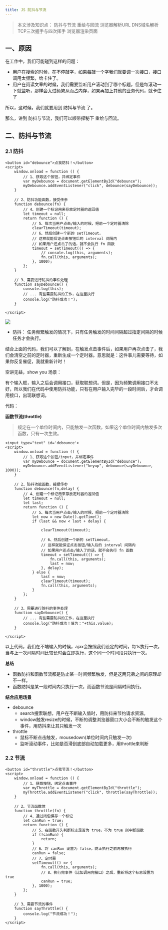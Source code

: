 ```yaml
---
title: JS 防抖与节流
---
```


>本文涉及知识点：
>防抖与节流
>重绘与回流
>浏览器解析URL
>DNS域名解析
>TCP三次握手与四次挥手
>浏览器渲染页面

## 一、原因

在工作中，我们可能碰到这样的问题：
* 用户在搜索的时候，在不停敲字，如果每敲一个字我们就要调一次接口，接口调用太频繁，给卡住了。
* 用户在阅读文章的时候，我们需要监听用户滚动到了哪个标题，但是每滚动一下就监听，那样会太过频繁从而占内存，如果再加上其他的业务代码，就卡住了

所以，这时候，我们就要用到 防抖与节流 了。

那么，讲到 防抖与节流，我们可以顺带探秘下 重绘与回流。

## 二、防抖与节流

### 2.1 防抖

```html?linenums
<button id="debounce">点我防抖！</button>
<script>
	window.onload = function () {
		// 1、获取这个按钮，并绑定事件
		var myDebounce = document.getElementById("debounce");
		myDebounce.addEventListener("click", debounce(sayDebounce));
	}

	// 2、防抖功能函数，接受传参
	function debounce(fn) {
		// 4、创建一个标记用来存放定时器的返回值
		let timeout = null;
		return function () {
			// 5、每次当用户点击/输入的时候，把前一个定时器清除
			clearTimeout(timeout);
			// 6、然后创建一个新的 setTimeout，
			// 这样就能保证点击按钮后的 interval 间隔内
			// 如果用户还点击了的话，就不会执行 fn 函数
			timeout = setTimeout(() => {
				// console.log(this, arguments);
				fn.call(this, arguments);
			}, 1000);
		};
	}

	// 3、需要进行防抖的事件处理
	function sayDebounce() {
		console.log(this);
		// ... 有些需要防抖的工作，在这里执行
		console.log("防抖成功！");
	}

</script>
```

![](https://user-gold-cdn.xitu.io/2019/3/12/169721dc213d832b?imageslim)


* 防抖： 任务频繁触发的情况下，只有任务触发的时间间隔超过指定间隔的时候任务才会执行。

结合上面的代码，我们可以了解到，在触发点击事件后，如果用户再次点击了，我们会清空之前的定时器，重新生成一个定时器。意思就是：这件事儿需要等待，如果你反复催促，我就重新计时！

空讲无益，show you 场景：

有个输入框，输入之后会调用接口，获取联想词。但是，因为频繁调用接口不太好，所以我们在代码中使用防抖功能，只有在用户输入完毕的一段时间后，才会调用接口，出现联想词。

代码：

**函数节流(throttle)**
>规定在一个单位时间内，只能触发一次函数。如果这个单位时间内触发多次函数，只有一次生效。

```html?linenums
<input type="text" id='debounce'>
<script>
	window.onload = function () {
		// 1、获取这个按钮/input，并绑定事件
		var myDebounce = document.getElementById("debounce");
		myDebounce.addEventListener("keyup", debounce(sayDebounce, 1000));
	}

	// 2、防抖功能函数，接受传参
	function debounce(fn,delay) {
		// 4、创建一个标记用来存放定时器的返回值
		let timeout = null;
		let last;
		return function () {
			// 5、每次当用户点击/输入的时候，把前一个定时器清除
			let now = new Date().getTime();
			if (last && now < last + delay) {

				clearTimeout(timeout);

				// 6、然后创建一个新的 setTimeout，
				// 这样就能保证点击按钮/输入后的 interval 间隔内
				// 如果用户还点击/输入了的话，就不会执行 fn 函数
				timeout = setTimeout(() => {
					fn.call(this, arguments);
					last = now;
				}, delay);
			} else {
				last = now;
				clearTimeout(timeout);
				fn.call(this, arguments);
			}
		};
	}

	// 3、需要进行防抖的事件处理
	function sayDebounce() {
		// ... 有些需要防抖的工作，在这里执行
		console.log("防抖成功！值为："+this.value);
	}

</script>
```

以上代码，我们在不端输入的时候，ajax会按照我们设定的时间，每1s执行一次，当与上一次间隔时间比较长时会立即执行，这个同一个时间段只执行一次。

**总结**

* 函数防抖和函数节流都是防止某一时间频繁触发，但是这两兄弟之间的原理却不一样。
* 函数防抖是某一段时间内只执行一次，而函数节流是间隔时间执行。

**结合应用场景**

* debounce
    * search搜索联想，用户在不断输入值时，用防抖来节约请求资源。
    * window触发resize的时候，不断的调整浏览器窗口大小会不断的触发这个事件，用防抖来让其只触发一次
* throttle
    *  鼠标不断点击触发，mousedown(单位时间内只触发一次)
    *  监听滚动事件，比如是否滑到底部自动加载更多，用throttle来判断

### 2.2 节流

```html?linenums
<button id="throttle">点我节流！</button>
<script>
	window.onload = function () {
		// 1、获取按钮，绑定点击事件
		var myThrottle = document.getElementById("throttle");
		myThrottle.addEventListener("click", throttle(sayThrottle));
	}

	// 2、节流函数体
	function throttle(fn) {
		// 4、通过闭包保存一个标记
		let canRun = true;
		return function () {
			// 5、在函数开头判断标志是否为 true，不为 true 则中断函数
			if (!canRun) {
				return;
			}
			// 6、将 canRun 设置为 false，防止执行之前再被执行
			canRun = false;
			// 7、定时器
			setTimeout(() => {
				fn.call(this, arguments);
				// 8、执行完事件（比如调用完接口）之后，重新将这个标志设置为 true
				canRun = true;
			}, 1000);
		};
	}

	// 3、需要节流的事件
	function sayThrottle() {
		console.log("节流成功！");
	}
</script>
```